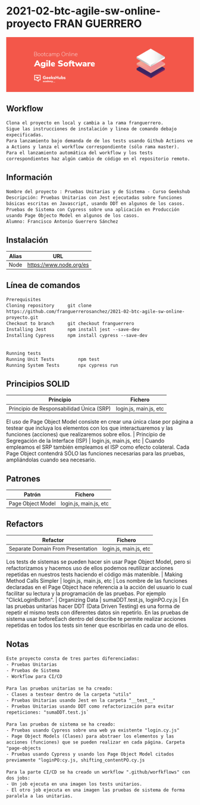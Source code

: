 # 2021-02-btc-agile-sw-online-proyecto FRAN GUERRERO

<p align="center">
    <img src="https://github.com/GeeksHubsAcademy/2020-geekshubs-media/blob/master/image/githubagilesoftware.jpg" >	
</p>

## Workflow
```
Clona el proyecto en local y cambia a la rama franguerrero. 
Sigue las instrucciones de instalación y linea de comando debajo expecificadas.
Para lanzamiento bajo demanda de de los tests usando Github Actions ve a Actions y lanza el workflow correspondiente (sólo rama master).
Para el lanzamiento automática del workflow y los tests correspondientes haz algún cambio de código en el repositorio remoto.
```

## Información
```
Nombre del proyecto : Pruebas Unitarias y de Sistema - Curso Geekshub
Descripción: Pruebas Unitarias con Jest ejecutadas sobre funciones básicas escritas en Javascript, usando DDT en algunos de los casos. 
Pruebas de Sistema con Cypress sobre una aplicación en Producción usando Page Objecto Model en algunos de los casos.
Alumno: Francisco Antonio Guerrero Sánchez
```

## Instalación
| Alias | URL |
| :-------: | :------: |
| Node|   https://www.node.org/es| 


## Línea de comandos
```
Prerequisites
Cloning repository     git clone https://github.com/franguerrerosanchez/2021-02-btc-agile-sw-online-proyecto.git
Checkout to branch     git checkout franguerrero
Installing Jest        npm install jest --save-dev
Installing Cypress     npm install cypress --save-dev 


Running tests	    
Running Unit Tests	       npm test
Running System Tests	   npx cypress run
```
## Principios SOLID
| Principio | Fichero 
| :-------: | :------: |
| Principio de Responsabilidad Única (SRP) | login.js, main.js, etc  |
El uso de Page Object Model consiste en crear una única clase por página a testear que incluya los elementos con los que interactuaremos y las funciones (acciones) que realizaremos sobre ellos.
| Principio de Segregación de la Interface (ISP) | login.js, main.js, etc  |
Cuando empleamos el SRP también empleamos el ISP como efecto colateral. Cada Page Object contendrá SÓLO las funciones necesarias para las pruebas, ampliándolas cuando sea necesario.

## Patrones
| Patrón | Fichero
| :-------: | :------: |
| Page Object Model | login.js, main.js, etc |

## Refactors
| Refactor | Fichero 
| :-------: | :------: |
| Separate Domain From Presentation | login.js, main.js, etc  |
Los tests de sistemas se pueden hacer sin usar Page Object Model, pero si refactorizamos y hacemos uso de ellos podemos reutilizar acciones repetidas en nuestros tests haciendo el código más matenible.
| Making Method Calls Simpler | login.js, main.js, etc  |
Los nombre de las funciones declaradas en el Page Object hace referencia a la acción del usuario lo cual facilitar su lectura y la programación de las pruebas. Por ejemplo "ClickLoginButton".
| Organizing Data | sumaDDT.test.js, loginPO.cy.js  |
En las pruebas unitarias hacer DDT (Data Driven Testing) es una forma de repetir el mismo tests con diferentes datos sin repetirlo. 
En las pruebas de sistema usar beforeEach dentro del describe te permite realizar acciones repetidas en todos los tests sin tener que escribirlas en cada uno de ellos.

## Notas
```
Este proyecto consta de tres partes diferenciadas:
- Pruebas Unitarias
- Pruebas de Sistema
- Workflow para CI/CD

Para las pruebas unitarias se ha creado:
- Clases a testear dentro de la carpeta "utils"
- Pruebas Unitarias usando Jest en la carpeta "__test__"
- Pruebas Unitarias usando DDT como refactorización para evitar repeticiones: "sumaDDT.test.js`

Para las pruebas de sistema se ha creado:
- Pruebas usando Cypress sobre una web ya existente "login.cy.js"
- Page Object Models (Clases) para abstraer los elementos y las acciones (funciones) que se pueden realizar en cada página. Carpeta "page-objects
- Pruebas usando Cypress y usando los Page Object Model citados previamente "loginPO:cy.js, shifting_contentPO.cy.js

Para la parte CI/CD se ha creado un workflow ".github/worfkflows" con dos jobs:
- Un job ejecuta en una imagen los tests unitarios.
- El otro job ejecuta en una imagen las pruebas de sistema de forma paralela a las unitarias.
```
